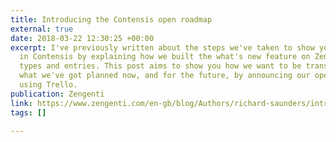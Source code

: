 ```yaml
---
title: Introducing the Contensis open roadmap
external: true
date: 2018-03-22 12:30:25 +00:00
excerpt: I've previously written about the steps we've taken to show you what's new
  in Contensis by explaining how we built the what's new feature on ZenHub using content
  types and entries. This post aims to show you how we want to be transparent with
  what we've got planned now, and for the future, by announcing our open public roadmap
  using Trello.
publication: Zengenti
link: https://www.zengenti.com/en-gb/blog/Authors/richard-saunders/introducing-the-contensis-open-roadmap
tags: []

---
```

